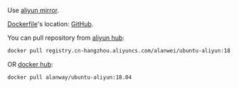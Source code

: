 Use [aliyun mirror](https://opsx.alibaba.com/mirror).

[Dockerfile](https://github.com/Allen-Wei/Dockerfiles/blob/master/ubuntu-aliyun/Dockerfile)'s location: [GitHub](https://github.com/Allen-Wei/Dockerfiles/tree/master/ubuntu-aliyun).

You can pull repository from [aliyun hub](https://dev.aliyun.com/detail.html?spm=5176.1972343.2.6.qPmru7&repoId=229041):

```bash
docker pull registry.cn-hangzhou.aliyuncs.com/alanwei/ubuntu-aliyun:18.04
```

OR [docker hub](https://hub.docker.com/r/alanway/ubuntu-aliyun/):

```bash
docker pull alanway/ubuntu-aliyun:18.04
```

